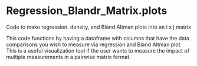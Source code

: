 # Regression_Blandr_Matrix.plots
 Code to make regression. density, and Bland Altman plots into an i x j matrix

This code functions by having a dataframe with columns that have the data comparisons you wish to measure via regression and Bland Altman plot. This is a useful visualization tool if the user wants to measure the impact of multiple measurements in a pairwise matrix format.
